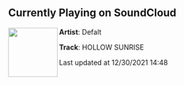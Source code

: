 ## Currently Playing on SoundCloud

[<img align="left" width="100" src="https://i1.sndcdn.com/artworks-r9NSmiDzEN4ewIUb-qz3yTg-t500x500.jpg">](https://soundcloud.com/defalttt/hollow-sunrise)

**Artist**: Defalt 

**Track**: HOLLOW SUNRISE

Last updated at 12/30/2021 14:48
